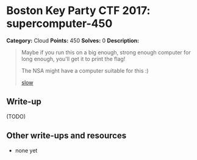 # Boston Key Party CTF 2017: supercomputer-450

**Category:** Cloud
**Points:** 450
**Solves:** 0
**Description:**

> Maybe if you run this on a big enough, strong enough computer for long enough,
> you'll get it to print the flag!
>
> The NSA might have a computer suitable for this :)
>
> [slow](http://ctf.bostonkey.party/files/71058a597f9ce0fd7a225eade5f5aca1/slow)

## Write-up

(TODO)

## Other write-ups and resources

* none yet
